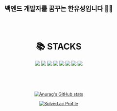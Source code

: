 <div align=center> 
 <h2> 백엔드 개발자를 꿈꾸는 한유성입니다 🧑‍💻 </h2>

<br/>
<br/>

</div>
 <div align=center> 
<div align=center><h1>📚 STACKS </h1></div>

<img src="https://img.shields.io/badge/C-A8B9CC.svg?&style=for-the-badge&logo=C&logoColor=white">
<img src="https://img.shields.io/badge/c++-00599C?style=for-the-badge&logo=c%2B%2B&logoColor=white">
<img src="https://img.shields.io/badge/Java-007396?style=for-the-badge&logo=Java&logoColor=white">
<img src="https://img.shields.io/badge/python-3776AB?style=for-the-badge&logo=python&logoColor=white"> 
<img src="https://img.shields.io/badge/Spring-6DB33F?style=for-the-badge&logo=Spring&logoColor=white"/>
<img src="https://img.shields.io/badge/SpringBoot-6DB33F?style=for-the-badge&logo=SpringBoot&logoColor=white"/>
<img src="https://img.shields.io/badge/Mysql-4479A1?style=for-the-badge&logo=MySQL&logoColor=white">
<img src="https://img.shields.io/badge/linux-FCC624?style=for-the-badge&logo=linux&logoColor=black">

<br/>
<br/>
<br/>
<br/>
<br/>

   
<p align="center">
  <a href="https://solved.ac/tkamo2006/">
    <img alt="Anurag's GitHub stats" src="https://github-readme-stats.vercel.app/api?username=tkamo2006&show_icons=true&theme=radical">
  </a>
</p>

<p align="center">
  <a href="https://solved.ac/tkamo2006/">
    <img src="http://mazassumnida.wtf/api/v2/generate_badge?boj=tkamo2006" alt="Solved.ac Profile">
  </a>
</p>


<!--
**tkamo2006/tkamo2006** is a ✨ _special_ ✨ repository because its `README.md` (this file) appears on your GitHub profile.

Here are some ideas to get you started:
https://camo.githubusercontent.com/71742919394a5db14fb703ff09952515775ce00b3f41be7dfcd38005ca976036/68747470733a2f2f696d672e736869656c64732e696f2f62616467652f4a6176612d3030373339362e7376673f267374796c653d666f722d7468652d6261646765266c6f676f3d4a617661266c6f676f436f6c6f723d7768697465


---
- 🔭 I’m currently working on ...
- 🌱 I’m currently learning ... 
- 👯 I’m looking to collaborate on ...
- 🤔 I’m looking for help with ...
- 💬 Ask me about ...
- 📫 How to reach me: ...
- 😄 Pronouns: ...
- ⚡ Fun fact: ...
-->

